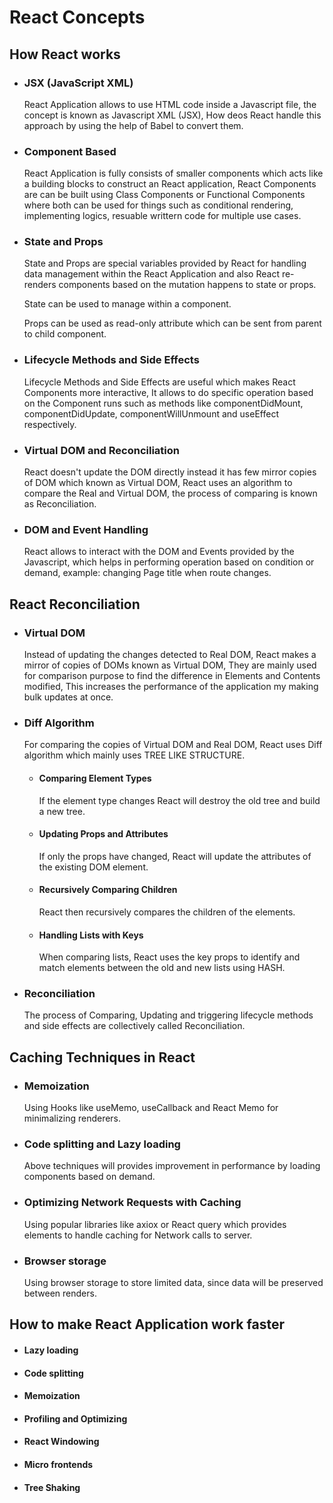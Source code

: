 
# React Concepts

## How React works

- ### JSX (JavaScript XML)
    React Application allows to use HTML code inside a Javascript file, the concept is known as Javascript XML (JSX), How deos React handle this approach by using the help of Babel to convert them.

- ### Component Based
    React Application is fully consists of smaller components which acts like a building blocks  to construct an React application, React Components are can be built using Class Components or Functional Components where both can be used for things such as conditional rendering, implementing logics, resuable writtern code for multiple use cases. 

- ### State and Props
    State and Props are special variables provided by React for handling data management within the React Application and also React re-renders components based on the mutation happens to state or props.

    State can be used to manage within a component.

    Props can be used as read-only attribute which can be sent from parent to child component.

- ### Lifecycle Methods and Side Effects
    Lifecycle Methods and Side Effects are useful which makes React Components more interactive, It allows to do specific operation based on the Component runs such as methods like componentDidMount, componentDidUpdate, componentWillUnmount and useEffect respectively.

- ### Virtual DOM and Reconciliation
    React doesn't update the DOM directly instead it has few mirror copies of DOM which known as Virtual DOM, React uses an algorithm to compare the Real and Virtual DOM, the process of comparing is known as Reconciliation.

- ### DOM and Event Handling
    React allows to interact with the DOM and Events provided by the Javascript, which helps in performing operation based on condition or demand, example: changing Page title when route changes.

## React Reconciliation

- ### Virtual DOM
    Instead of updating the changes detected to Real DOM, React makes a mirror of copies of DOMs known as Virtual DOM, They are mainly used for comparison purpose to find the difference in Elements and Contents modified, This increases the performance of the application my making bulk updates at once. 

- ### Diff Algorithm
    For comparing the copies of Virtual DOM and Real DOM, React uses Diff algorithm which mainly uses TREE LIKE STRUCTURE.

    - #### Comparing Element Types
        If the element type changes React will destroy the old tree and build a new tree.

    - #### Updating Props and Attributes
         If only the props have changed, React will update the attributes of the existing DOM element.

    - #### Recursively Comparing Children
        React then recursively compares the children of the elements.

    - #### Handling Lists with Keys
        When comparing lists, React uses the key props to identify and match elements between the old and new lists using HASH.

- ### Reconciliation
    The process of Comparing, Updating and triggering lifecycle methods and side effects are collectively called Reconciliation.

## Caching Techniques in React

- ### Memoization
    Using Hooks like useMemo, useCallback and React Memo for minimalizing renderers.

- ### Code splitting and Lazy loading
    Above techniques will provides improvement in performance by loading components based on demand.

- ### Optimizing Network Requests with Caching
    Using popular libraries like axiox or React query which provides elements to handle caching for Network calls to server.

- ### Browser storage
    Using browser storage to store limited data, since data will be preserved between renders.

## How to make React Application work faster

- #### Lazy loading

- #### Code splitting

- #### Memoization

- #### Profiling and Optimizing

- #### React Windowing

- #### Micro frontends

- #### Tree Shaking
